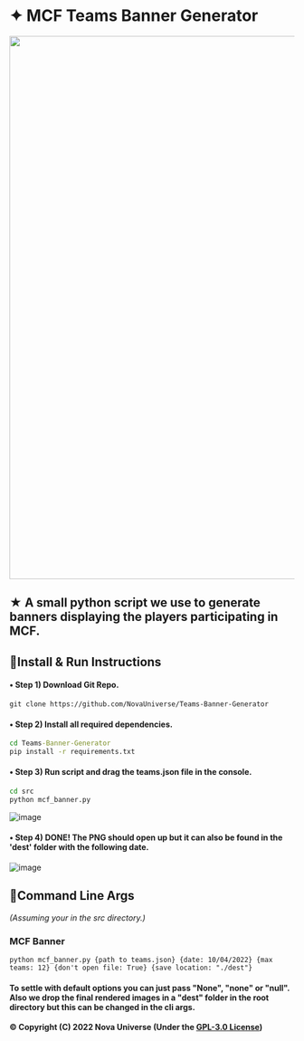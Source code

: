 # ✦ MCF Teams Banner Generator
<p align="center">
  <img src="https://user-images.githubusercontent.com/66202304/160249081-1802ff23-3d7b-4ac3-af2c-6c5728c18f6d.png" width="960" />

  ## ★ A small python script we use to generate banners displaying the players participating in MCF.
</p>

## 🍭Install & Run Instructions
#### • Step 1) Download Git Repo.
```
git clone https://github.com/NovaUniverse/Teams-Banner-Generator
```

#### • Step 2) Install all required dependencies.
```cmd
cd Teams-Banner-Generator
pip install -r requirements.txt
```

#### • Step 3) Run script and drag the teams.json file in the console.
```cmd
cd src
python mcf_banner.py
```
![image](https://user-images.githubusercontent.com/66202304/160249424-11bc975c-6e42-43e0-8181-249f3b960f38.png)

#### • Step 4) DONE! The PNG should open up but it can also be found in the 'dest' folder with the following date.
![image](https://user-images.githubusercontent.com/66202304/160249393-a05f7ea4-dec1-4d2b-8e83-316df583e500.png)

## 💽Command Line Args
*(Assuming your in the src directory.)*

### MCF Banner
```
python mcf_banner.py {path to teams.json} {date: 10/04/2022} {max teams: 12} {don't open file: True} {save location: "./dest"}
```
#### To settle with default options you can just pass "None", "none" or "null". Also we drop the final rendered images in a "dest" folder in the root directory but this can be changed in the cli args.

**© Copyright (C) 2022 Nova Universe (Under the [GPL-3.0 License](LICENSE.md))**
